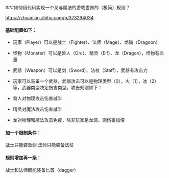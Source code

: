 ###如何用代码实现一个龙与魔法的游戏世界的（极简）规则？

https://zhuanlan.zhihu.com/p/373294034

#### 基础配置如下：

 * 玩家（Player）可以是战士（Fighter）、法师（Mage）、龙骑（Dragoon）
 * 怪物（Monster）可以是兽人（Orc）、精灵（Elf）、龙（Dragon），怪物有血量
 * 武器（Weapon）可以是剑（Sword）、法杖（Staff），武器有攻击力
 * 玩家可以装备一个武器，武器攻击可以是物理类型（0），火（1），冰（2）等，武器类型决定伤害类型。攻击规则如下：


 * 兽人对物理攻击伤害减半
 * 精灵对魔法攻击伤害减半
 * 龙对物理和魔法攻击免疫，除非玩家是龙骑，则伤害加倍

#### 加一个限制条件：

战士只能装备剑
法师只能装备法杖

#### 规则增加再一条：

战士和法师都能装备匕首（dagger）